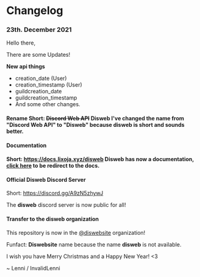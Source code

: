 # Changelog

### 23th. December 2021

Hello there,

There are some Updates!

**New api things**

* creation\_date (User)
* creation\_timestamp (User)
* guildcreation\_date&#x20;
* guildcreation\_timestamp
* And some other changes.

#### **Rename** Short: ~~Discord Web API~~ **Disweb** I've changed the name from "**Discord Web AP**I" to "**Disweb**" because disweb is short and sounds better.

#### **Documentation**&#x20;

#### Short: https://docs.lixoja.xyz/disweb **Disweb** has now a documentation, [click here](https://invalidlenni.gitbook.io/disweb) to be redirect to the docs.

#### **Official Disweb Discord Server**&#x20;

Short: https://discord.gg/A9zN5zhywJ

The **disweb** discord server is now public for all!

#### **Transfer to the disweb organization**&#x20;

This repository is now in the [@diswebsite](https://github.com/diswebsite/disweb/) organization!

Funfact: **Diswebsite** name because the name **disweb** is not available.

I wish you have Merry Christmas and a Happy New Year! <3



\~ Lenni / InvalidLenni
